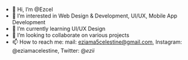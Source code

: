 - 👋 Hi, I’m @Ezcel
- 👀 I’m interested in Web Design & Development, UI/UX, Mobile App Development
- 🌱 I’m currently learning UI/UX Design
- 💞️ I’m looking to collaborate on various projects
- 📫 How to reach me: mail: eziama5celestine@gmail.com, Instagram: @eziamacelestine, Twitter: @_ezii_

<!---
Ezcel/Ezcel is a ✨ special ✨ repository because its `README.md` (this file) appears on your GitHub profile.
You can click the Preview link to take a look at your changes.
--->

